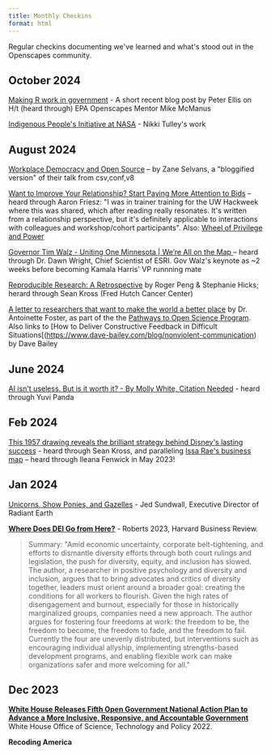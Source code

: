 ```yaml
---
title: Monthly Checkins
format: html
---
```


Regular checkins documenting we've learned and what's stood out in the Openscapes community.

## October 2024

[Making R work in government](https://freerangestats.info/blog/2024/09/28/ihaka-lecture) - A short recent blog post by Peter Ellis on H/t (heard through) EPA Openscapes Mentor Mike McManus

[Indigenous People's Initiative at NASA](https://appliedsciences.nasa.gov/indigenous-peoples-initiative) - Nikki Tulley's work

## August 2024

[Workplace Democracy and Open Source](https://catalyst.coop/2024/08/13/workplace-democracy-and-open-source/) – by Zane Selvans, a "bloggified version" of their talk from csv,conf,v8

[Want to Improve Your Relationship? Start Paying More Attention to Bids](https://www.gottman.com/blog/want-to-improve-your-relationship-start-paying-more-attention-to-bids/) – heard through Aaron Friesz: "I was in trainer training for the UW Hackweek where this was shared, which after reading really resonates. It's written from a relationship perspective, but it's definitely applicable to interactions with colleagues and workshop/cohort participants". Also: [Wheel of Privilege and Power](https://kb.wisc.edu/instructional-resources/page.php?id=119380)

[Governor Tim Walz - Uniting One Minnesota | We’re All on the Map ](https://mediaspace.esri.com/media/t/1_d2sqkrju) – heard through Dr. Dawn Wright, Chief Scientist of ESRI. Gov Walz's keynote as ~2 weeks before becoming Kamala Harris' VP runnning mate 

[Reproducible Research: A Retrospective](https://pubmed.ncbi.nlm.nih.gov/33467923/) by Roger Peng & Stephanie Hicks; herard through Sean Kross (Fred Hutch Cancer Center)

[A letter to researchers that want to make the world a better place](https://openscapes.org/blog/2024-08-09-antoinette-foster-letter-make-the-world-better-place/) by Dr. Antoinette Foster, as part of the the [Pathways to Open Science Program](https://openscapes.github.io/pathways-to-open-science/). Also links to [How to Deliver Constructive Feedback in Difficult Situations[(https://www.dave-bailey.com/blog/nonviolent-communication) by Dave Bailey

## June 2024

[AI isn't useless. But is it worth it? - By Molly White, Citation Needed](https://www.citationneeded.news/ai-isnt-useless/) - heard through Yuvi Panda

## Feb 2024

[This 1957 drawing reveals the brilliant strategy behind Disney's lasting success](https://www.businessinsider.com/1957-drawing-walt-disney-brilliant-strategy-2015-7) - heard through Sean Kross, and paralleling [Issa Rae's business map](https://trapital.co/2020/04/23/how-issa-rae-became-the-modern-mogul/) – heard through Ileana Fenwick in May 2023!


## Jan 2024

[Unicorns, Show Ponies, and Gazelles](https://radiant.earth/blog/2024/01/unicorns-show-ponies-and-gazelles) - Jed Sundwall, Executive Director of Radiant Earth


[**Where Does DEI Go from Here?**](https://hbr.org/2023/09/where-does-dei-go-from-here) - Roberts 2023, Harvard Business Review. 
> Summary: "Amid economic uncertainty, corporate belt-tightening, and efforts to dismantle diversity efforts through both court rulings and legislation, the push for diversity, equity, and inclusion has slowed. The author, a researcher in positive psychology and diversity and inclusion, argues that to bring advocates and critics of diversity together, leaders must orient around a broader goal: creating the conditions for all workers to flourish. Given the high rates of disengagement and burnout, especially for those in historically marginalized groups, companies need a new approach. The author argues for fostering four freedoms at work: the freedom to be, the freedom to become, the freedom to fade, and the freedom to fail. Currently the four are unevenly distributed, but interventions such as encouraging individual allyship, implementing strengths-based development programs, and enabling flexible work can make organizations safer and more welcoming for all."

## Dec 2023

[**White House Releases Fifth Open Government National Action Plan to Advance a More Inclusive, Responsive, and Accountable Government**](https://www.whitehouse.gov/ostp/news-updates/2022/12/28/white-house-releases-fifth-open-government-national-action-plan-to-advance-a-more-inclusive-responsive-and-accountable-government/) White House Office of Science, Technology and Policy 2022.  

**Recoding America**

